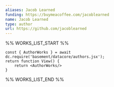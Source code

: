 ```yaml
---
aliases: Jacob Learned
funding: https://buymeacoffee.com/jacoblearned
name: Jacob Learned
type: author
url: https://github.com/jacoblearned
---
```



%% WORKS_LIST_START %%

```datacorejsx
const { AuthorWorks } = await dc.require('basement/datacore/authors.jsx');
return function View() {
    return <AuthorWorks/>
}
```
%% WORKS_LIST_END %%